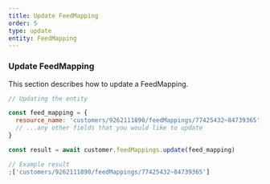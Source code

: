 ```yaml
---
title: Update FeedMapping
order: 5
type: update
entity: FeedMapping
---
```


### Update FeedMapping

This section describes how to update a FeedMapping.

```javascript
// Updating the entity

const feed_mapping = {
  resource_name: 'customers/9262111890/feedMappings/77425432~84739365', // The resource_name is required
  // ...any other fields that you would like to update
}

const result = await customer.feedMappings.update(feed_mapping)
```

```javascript
// Example result
;['customers/9262111890/feedMappings/77425432~84739365']
```
